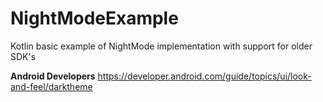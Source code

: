 # NightModeExample

Kotlin basic example of NightMode implementation with support for older SDK's


**Android Developers**
https://developer.android.com/guide/topics/ui/look-and-feel/darktheme
